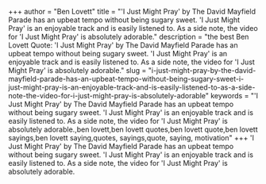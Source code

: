 +++
author = "Ben Lovett"
title = "'I Just Might Pray' by The David Mayfield Parade has an upbeat tempo without being sugary sweet. 'I Just Might Pray' is an enjoyable track and is easily listened to. As a side note, the video for 'I Just Might Pray' is absolutely adorable."
description = "the best Ben Lovett Quote: 'I Just Might Pray' by The David Mayfield Parade has an upbeat tempo without being sugary sweet. 'I Just Might Pray' is an enjoyable track and is easily listened to. As a side note, the video for 'I Just Might Pray' is absolutely adorable."
slug = "i-just-might-pray-by-the-david-mayfield-parade-has-an-upbeat-tempo-without-being-sugary-sweet-i-just-might-pray-is-an-enjoyable-track-and-is-easily-listened-to-as-a-side-note-the-video-for-i-just-might-pray-is-absolutely-adorable"
keywords = "'I Just Might Pray' by The David Mayfield Parade has an upbeat tempo without being sugary sweet. 'I Just Might Pray' is an enjoyable track and is easily listened to. As a side note, the video for 'I Just Might Pray' is absolutely adorable.,ben lovett,ben lovett quotes,ben lovett quote,ben lovett sayings,ben lovett saying,quotes, sayings,quote, saying, motivation"
+++
'I Just Might Pray' by The David Mayfield Parade has an upbeat tempo without being sugary sweet. 'I Just Might Pray' is an enjoyable track and is easily listened to. As a side note, the video for 'I Just Might Pray' is absolutely adorable.
